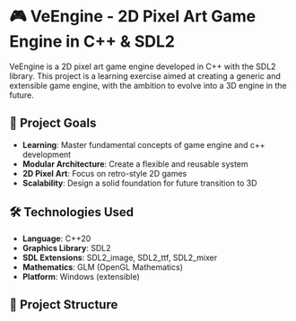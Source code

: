 # 🎮 VeEngine - 2D Pixel Art Game Engine in C++ & SDL2

VeEngine is a 2D pixel art game engine developed in C++ with the SDL2 library. This project is a learning exercise aimed at creating a generic and extensible game engine, with the ambition to evolve into a 3D engine in the future.

## 🎯 Project Goals

- **Learning**: Master fundamental concepts of game engine and c++ development
- **Modular Architecture**: Create a flexible and reusable system
- **2D Pixel Art**: Focus on retro-style 2D games
- **Scalability**: Design a solid foundation for future transition to 3D

## 🛠️ Technologies Used

- **Language**: C++20
- **Graphics Library**: SDL2
- **SDL Extensions**: SDL2_image, SDL2_ttf, SDL2_mixer
- **Mathematics**: GLM (OpenGL Mathematics)
- **Platform**: Windows (extensible)

## 📁 Project Structure
